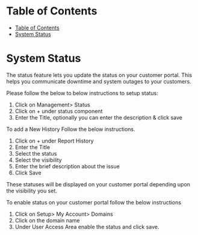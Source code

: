# Table of Contents

* [Table of Contents](#table-of-contents)
* [System Status](#system-status)
   

# System Status

The status feature lets you update the status on your customer portal. This helps you communicate downtime and system outages to your customers.


Please follow the below to below instructions to setup status:

1. Click on Management> Status
2. Click on + under status component
3. Enter the Title, optionally you can enter the description & click save

To add a New History Follow the below instructions.

1. Click on + under Report History
2. Enter the Title
3. Select the status
4. Select the visibility
5. Enter the brief description about the issue 
6. Click Save

These statuses will be displayed on your customer portal depending upon the visibility you set.

To enable status on your customer portal follow the below instructions

1. Click on Setup> My Account> Domains
2. Click on the domain name
3. Under User Access Area enable the status and click save.
